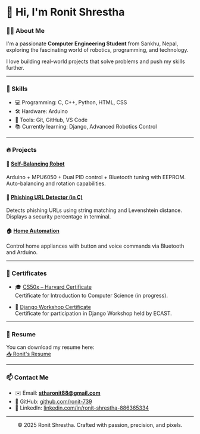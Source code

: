 # 👋 Hi, I'm Ronit Shrestha

### 👨‍🎓 About Me

I'm a passionate **Computer Engineering Student** from Sankhu, Nepal, exploring the fascinating world of robotics, programming, and technology.

I love building real-world projects that solve problems and push my skills further.

---

### 🚀 Skills

- 💻 Programming: C, C++, Python, HTML, CSS  
- 🛠 Hardware: Arduino
- 🔧 Tools: Git, GitHub, VS Code  
- 📚 Currently learning: Django, Advanced Robotics Control

---

### 🔥 Projects

#### 🤖 [Self-Balancing Robot](https://github.com/ronit-739/Self_Balancing_Car.git)  
Arduino + MPU6050 + Dual PID control + Bluetooth tuning with EEPROM. Auto-balancing and rotation capabilities.

#### 🔐 [Phishing URL Detector (in C)](https://github.com/ronit-739/automatic-phising-detector.git)  
Detects phishing URLs using string matching and Levenshtein distance. Displays a security percentage in terminal.

#### 🏠 [Home Automation](https://github.com/ronit-739/Home-automation.git)  
Control home appliances with button and voice commands via Bluetooth and Arduino.

---

### 📜 Certificates

- 🎓 [CS50x – Harvard Certificate](https://raw.githubusercontent.com/ronit-739/ronit-739.github.io/main/CS50P.pdf)  
Certificate for Introduction to Computer Science (in progress).

- 📖 [Django Workshop Certificate](https://raw.githubusercontent.com/ronit-739/ronit-739.github.io/main/Ronit_Shrestha_participation.pdf)  
Certificate for participation in Django Workshop held by ECAST.

---

### 📄 Resume

You can download my resume here:  
[📥 Ronit's Resume](https://raw.githubusercontent.com/ronit-739/ronit-739.github.io/main/RonitCV2.pdf)

---

### 📫 Contact Me

- ✉️ Email: **stharonit88@gmail.com**  
- 🔗 GitHub: [github.com/ronit-739](https://github.com/ronit-739)  
- 💼 LinkedIn: [linkedin.com/in/ronit-shrestha-886365334](https://www.linkedin.com/in/ronit-shrestha-886365334)

---

<div align="center">
  <p>© 2025 Ronit Shrestha. Crafted with passion, precision, and pixels.</p>
</div>
